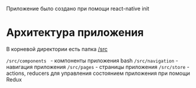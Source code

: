 Приложение было создано при помощи react-native init
# Архитектура приложения

В корневой директории есть папка [/src](https://github.com/animmore/camvi/tree/master/src)

```/src/components ``` - компоненты приложения
bash
```/src/navigation``` - навигация приложения
```/src/pages``` - страницы приложения
```/src/store``` -  actions, reducers для управления состоянием приложения при помощи Redux
